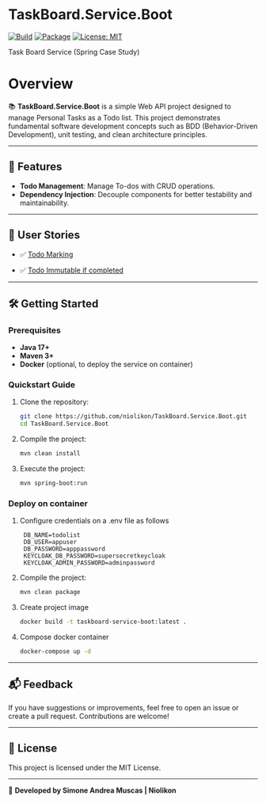 # TaskBoard.Service.Boot
[![Build](https://github.com/niolikon/TaskBoard.Service.Boot/actions/workflows/maven.yml/badge.svg)](https://github.com/niolikon/TaskBoard.Service.Boot/actions)
[![Package](https://github.com/niolikon/TaskBoard.Service.Boot/actions/workflows/publish-maven.yml/badge.svg)](https://github.com/niolikon/TaskBoard.Service.Boot/actions)
[![License: MIT](https://img.shields.io/badge/License-MIT-green.svg)](https://opensource.org/licenses/MIT)

Task Board Service (Spring Case Study)

# Overview

📚 **TaskBoard.Service.Boot** is a simple Web API project designed to manage Personal Tasks as a Todo list.
This project demonstrates fundamental software development concepts such as BDD (Behavior-Driven Development), 
unit testing, and clean architecture principles.

---

## 🚀 Features

- **Todo Management**: Manage To-dos with CRUD operations.
- **Dependency Injection**: Decouple components for better testability and maintainability.

---

## 📖 User Stories

- ✅ [Todo Marking](https://github.com/niolikon/TaskBoard.Service.Boot/issues/1)

- ✅ [Todo Immutable if completed](https://github.com/niolikon/TaskBoard.Service.Boot/issues/5)

---

## 🛠️ Getting Started

### Prerequisites

- **Java 17+**
- **Maven 3+**
- **Docker** (optional, to deploy the service on container)


### Quickstart Guide

1. Clone the repository:
   ```bash
   git clone https://github.com/niolikon/TaskBoard.Service.Boot.git
   cd TaskBoard.Service.Boot
   ```

2. Compile the project:
   ```bash
   mvn clean install
   ```
   
3. Execute the project:
   ```bash
   mvn spring-boot:run
   ```

### Deploy on container

1. Configure credentials on a .env file as follows
   ```
    DB_NAME=todolist
    DB_USER=appuser
    DB_PASSWORD=apppassword
    KEYCLOAK_DB_PASSWORD=supersecretkeycloak
    KEYCLOAK_ADMIN_PASSWORD=adminpassword
   ```

2. Compile the project:
   ```bash
   mvn clean package
   ```
   
3. Create project image
   ```bash
   docker build -t taskboard-service-boot:latest .
   ```

4. Compose docker container
   ```bash
   docker-compose up -d
   ```

---

## 📬 Feedback

If you have suggestions or improvements, feel free to open an issue or create a pull request. Contributions are welcome!

---

## 📝 License

This project is licensed under the MIT License.

---
🚀 **Developed by Simone Andrea Muscas | Niolikon**

